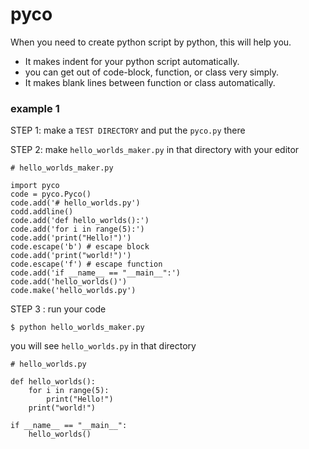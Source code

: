# pyco
When you need to create python script by python, this will help you.
* It makes indent for your python script automatically.
* you can get out of code-block, function, or class very simply.
* It makes blank lines between function or class automatically.


### example 1 

STEP 1: make a `TEST DIRECTORY` and put the `pyco.py` there

STEP 2: make `hello_worlds_maker.py` in that directory with your editor

```
# hello_worlds_maker.py

import pyco
code = pyco.Pyco()
code.add('# hello_worlds.py')
codd.addline()
code.add('def hello_worlds():')
code.add('for i in range(5):')
code.add('print("Hello!")')
code.escape('b') # escape block
code.add('print("world!")')
code.escape('f') # escape function
code.add('if __name__ == "__main__":')
code.add('hello_worlds()')
code.make('hello_worlds.py')
```
STEP 3 : run your code

```
$ python hello_worlds_maker.py
```
you will see `hello_worlds.py` in that directory

```
# hello_worlds.py

def hello_worlds():
    for i in range(5):
        print("Hello!")
    print("world!")    

if __name__ == "__main__":
    hello_worlds()
```

